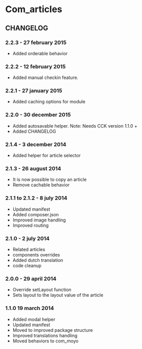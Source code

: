 # Com_articles

## CHANGELOG

### 2.2.3 - 27 february 2015

* Added orderable behavior

### 2.2.2 - 12 february 2015

* Added manual checkin feature.

### 2.2.1 - 27 january 2015
* Added caching options for module

### 2.2.0 - 30 december 2015

* Added autosavable helper. Note: Needs CCK version 1.1.0 +
* Added CHANGELOG

### 2.1.4 - 3 december 2014

* Added helper for article selector

### 2.1.3 - 26 august 2014

* It is now possible to copy an article
* Remove cachable behavior

### 2.1.1 to 2.1.2 - 8 july 2014

* Updated manifest
* Added composer.json
* Improved image handling
* Improved routing

### 2.1.0 - 2 july 2014

* Related articles
* components overrides
* Added dutch translation
* code cleanup


### 2.0.0 - 29 april 2014

* Override setLayout function
* Sets layout to the layout value of the article

### 1.1.0 19 march 2014

* Added modal helper
* Updated manifest
* Moved to improved package structure
* Improved translations handling
* Moved behaviors to com_moyo

